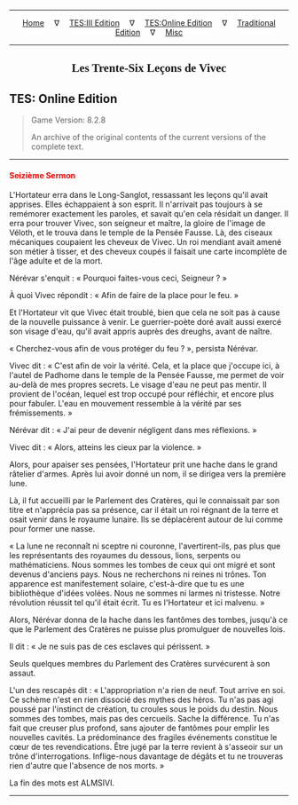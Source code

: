 
---

<!-- Jekyll Page Links -->

<center>
<a href="../../../../index.html">Home</a>
&emsp;&nabla;&emsp;
<a href="../../../index-tes3.html">TES:III Edition</a>
&emsp;&nabla;&emsp;
<a href="../../../index-teso.html">TES:Online Edition</a>
&emsp;&nabla;&emsp;
<a href="../../../index-traditional.html">Traditional Edition</a>
&emsp;&nabla;&emsp;
<a href="../../../index-misc.html">Misc</a>
</center>

<!-- Markdown Body Below: -->

---

<center>
<h2><span style="font-family:Georgia">Les Trente-Six Leçons de Vivec</span></h2>
</center>

## TES: Online Edition

> Game Version: 8.2.8
>
> An archive of the original contents of the current versions of the complete text.

---

#### <span style="color:red">Seizième Sermon</span>

L'Hortateur erra dans le Long-Sanglot, ressassant les leçons qu'il avait apprises. Elles échappaient à son esprit. Il n'arrivait pas toujours à se remémorer exactement les paroles, et savait qu'en cela résidait un danger. Il erra pour trouver Vivec, son seigneur et maître, la gloire de l'image de Véloth, et le trouva dans le temple de la Pensée Fausse. Là, des ciseaux mécaniques coupaient les cheveux de Vivec. Un roi mendiant avait amené son métier à tisser, et des cheveux coupés il faisait une carte incomplète de l'âge adulte et de la mort.

Nérévar s'enquit : « Pourquoi faites-vous ceci, Seigneur ? »

À quoi Vivec répondit : « Afin de faire de la place pour le feu. »

Et l'Hortateur vit que Vivec était troublé, bien que cela ne soit pas à cause de la nouvelle puissance à venir. Le guerrier-poète doré avait aussi exercé son visage d'eau, qu'il avait appris auprès des dreughs, avant de naître.

« Cherchez-vous afin de vous protéger du feu ? », persista Nérévar.

Vivec dit : « C'est afin de voir la vérité. Cela, et la place que j'occupe ici, à l'autel de Padhome dans le temple de la Pensée Fausse, me permet de voir au-delà de mes propres secrets. Le visage d'eau ne peut pas mentir. Il provient de l'océan, lequel est trop occupé pour réfléchir, et encore plus pour fabuler. L'eau en mouvement ressemble à la vérité par ses frémissements. »

Nérévar dit : « J'ai peur de devenir négligent dans mes réflexions. »

Vivec dit : « Alors, atteins les cieux par la violence. »

Alors, pour apaiser ses pensées, l'Hortateur prit une hache dans le grand râtelier d'armes. Après lui avoir donné un nom, il se dirigea vers la première lune.

Là, il fut accueilli par le Parlement des Cratères, qui le connaissait par son titre et n'apprécia pas sa présence, car il était un roi régnant de la terre et osait venir dans le royaume lunaire. Ils se déplacèrent autour de lui comme pour former une nasse.

« La lune ne reconnaît ni sceptre ni couronne, l'avertirent-ils, pas plus que les représentants des royaumes du dessous, lions, serpents ou mathématiciens. Nous sommes les tombes de ceux qui ont migré et sont devenus d'anciens pays. Nous ne recherchons ni reines ni trônes. Ton apparence est manifestement solaire, c'est-à-dire que tu es une bibliothèque d'idées volées. Nous ne sommes ni larmes ni tristesse. Notre révolution réussit tel qu'il était écrit. Tu es l'Hortateur et ici malvenu. »

Alors, Nérévar donna de la hache dans les fantômes des tombes, jusqu'à ce que le Parlement des Cratères ne puisse plus promulguer de nouvelles lois.

Il dit : « Je ne suis pas de ces esclaves qui périssent. »

Seuls quelques membres du Parlement des Cratères survécurent à son assaut.

L'un des rescapés dit : « L'appropriation n'a rien de neuf. Tout arrive en soi. Ce schème n'est en rien dissocié des mythes des héros. Tu n'as pas agi poussé par l'instinct de création, tu croules sous le poids du destin. Nous sommes des tombes, mais pas des cercueils. Sache la différence. Tu n'as fait que creuser plus profond, sans ajouter de fantômes pour emplir les nouvelles cavités. La prédominance des fragiles événements constitue le cœur de tes revendications. Être jugé par la terre revient à s'asseoir sur un trône d'interrogations. Inflige-nous davantage de dégâts et tu ne trouveras rien d'autre que l'absence de nos morts. »

La fin des mots est ALMSIVI.

---
